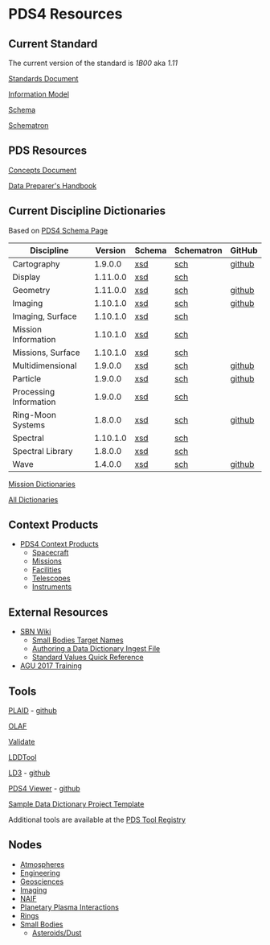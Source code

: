 # PDS4 Resources

## Current Standard

The current version of the standard is _1B00_ aka _1.11_

[Standards Document](https://pds.nasa.gov/datastandards/documents/sr/current)

[Information Model](https://pds.nasa.gov/datastandards/documents/im/current)

[Schema](https://pds.nasa.gov/datastandards/schema/released/pds/v1/PDS4_PDS_1B00.xsd)

[Schematron](https://pds.nasa.gov/datastandards/schema/released/pds/v1/PDS4_PDS_1B00.sch)

## PDS Resources

[Concepts Document](https://pds.nasa.gov/datastandards/documents/concepts)

[Data Preparer's Handbook](https://pds.nasa.gov/datastandards/documents/dph/current)

## Current Discipline Dictionaries

Based on [PDS4 Schema Page](https://pds.nasa.gov/datastandards/schema/released/)

|Discipline|Version|Schema|Schematron|GitHub
|-|-|-|-|-|
|Cartography|1.9.0.0|[xsd](https://pds.nasa.gov/datastandards/schema/released/cart/v1/PDS4_CART_1900.xsd)|[sch](https://pds.nasa.gov/datastandards/schema/released/cart/v1/PDS4_CART_1900.sch)|[github](https://github.com/nasa-pds-data-dictionaries/ldd-cart)|
|Display|1.11.0.0|[xsd](https://pds.nasa.gov/datastandards/schema/released/disp/v1/PDS4_DISP_1B00.xsd)|[sch](https://pds.nasa.gov/datastandards/schema/released/disp/v1/PDS4_DISP_1B00.sch)|
|Geometry|1.11.0.0|[xsd](https://pds.nasa.gov/datastandards/schema/released/geom/v1/PDS4_GEOM_1B00_1610.xsd)|[sch](https://pds.nasa.gov/datastandards/schema/released/geom/v1/PDS4_GEOM_1B00_1610.sch)|[github](https://github.com/nasa-pds-data-dictionaries/ldd-geom)|
|Imaging|1.10.1.0|[xsd](https://pds.nasa.gov/datastandards/schema/released/img/v1/PDS4_IMG_1A10.xsd)|[sch](https://pds.nasa.gov/datastandards/schema/released/img/v1/PDS4_IMG_1A10.sch)|[github](https://github.com/nasa-pds-data-dictionaries/ldd-imaging)|
|Imaging, Surface|1.10.1.0|[xsd](https://pds.nasa.gov/datastandards/schema/released/img_surface/v1/PDS4_IMG_SURFACE_1A10.xsd)|[sch](https://pds.nasa.gov/datastandards/schema/released/img_surface/v1/PDS4_IMG_SURFACE_1A10.sch)|
|Mission Information|1.10.1.0|[xsd](https://pds.nasa.gov/datastandards/schema/released/mission/msn/v1/PDS4_MSN_1A10.xsd)|[sch](https://pds.nasa.gov/datastandards/schema/released/mission/msn/v1/PDS4_MSN_1A10.sch)|
|Missions, Surface|1.10.1.0|[xsd](https://pds.nasa.gov/datastandards/schema/released/mission/msn_surface/v1/PDS4_MSN_SURFACE_1A10.xsd)|[sch](https://pds.nasa.gov/datastandards/schema/released/mission/msn_surface/v1/PDS4_MSN_SURFACE_1A10.sch)|
|Multidimensional|1.9.0.0|[xsd](https://pds.nasa.gov/datastandards/schema/released/mission/multi/v1/PDS4_MULTI_1900_1000.xsd)|[sch](https://pds.nasa.gov/datastandards/schema/released/mission/multi/v1/PDS4_MULTI_1900_1000.sch)|[github](https://github.com/nasa-pds-data-dictionaries/ldd-multi)|
|Particle|1.9.0.0|[xsd](https://pds.nasa.gov/datastandards/schema/released/particle/v1/PDS4_PARTICLE_1900_1100.xsd)|[sch](https://pds.nasa.gov/datastandards/schema/released/particle/v1/PDS4_PARTICLE_1900_1100.sch)|[github](https://github.com/nasa-pds-data-dictionaries/ldd-particle)|
|Processing Information|1.9.0.0|[xsd](https://pds.nasa.gov/datastandards/schema/released/proc/v1/PDS4_PROC_1900.xsd)|[sch](https://pds.nasa.gov/datastandards/schema/released/proc/v1/PDS4_PROC_1900.sch)|
|Ring-Moon Systems|1.8.0.0|[xsd](https://pds.nasa.gov/datastandards/schema/released/rings/v1/PDS4_RINGS_1800_1500.xsd)|[sch](https://pds.nasa.gov/datastandards/schema/released/rings/v1/PDS4_RINGS_1800_1500.sch)|[github](https://github.com/nasa-pds-data-dictionaries/ldd-rings)|
|Spectral|1.10.1.0|[xsd](https://pds.nasa.gov/datastandards/schema/released/sp/v1/PDS4_SP_1A10.xsd)|[sch](https://pds.nasa.gov/datastandards/schema/released/sp/v1/PDS4_SP_1A10.sch)|
|Spectral Library|1.8.0.0|[xsd](https://pds.nasa.gov/datastandards/schema/released/speclib/v1/PDS4_SPECLIB_1000.xsd)|[sch](https://pds.nasa.gov/datastandards/schema/released/speclib/v1/PDS4_SPECLIB_1000.sch)|
|Wave|1.4.0.0|[xsd](https://pds.nasa.gov/datastandards/schema/released/wave/v1/PDS4_WAVE_1000.xsd)|[sch](https://pds.nasa.gov/datastandards/schema/released/wave/v1/PDS4_WAVE_1000.sch)|[github](https://github.com/nasa-pds-data-dictionaries/ldd-wave)|

[Mission Dictionaries](dictionaries/mission.html)

[All Dictionaries](dictionaries/index.html)

## Context Products

* [PDS4 Context Products](https://starbase.jpl.nasa.gov/pds4/context-pds4/)
  * [Spacecraft](https://starbase.jpl.nasa.gov/pds4/context-pds4/instrument_host/)
  * [Missions](https://starbase.jpl.nasa.gov/pds4/context-pds4/investigation/)
  * [Facilities](https://starbase.jpl.nasa.gov/pds4/context-pds4/facility/)
  * [Telescopes](https://starbase.jpl.nasa.gov/pds4/context-pds4/telescope/)
  * [Instruments](https://starbase.jpl.nasa.gov/pds4/context-pds4/instrument/)

## External Resources

* [SBN Wiki](http://sbndev.astro.umd.edu/wiki/SBN_PDS4_Wiki)
  * [Small Bodies Target Names](http://sbndev.astro.umd.edu/wiki/Target_Names)
  * [Authoring a Data Dictionary Ingest File](http://sbndev.astro.umd.edu/wiki/Creating_the_Ingest_LDD_Dictionary_Input_File)
  * [Standard Values Quick Reference](http://sbndev.astro.umd.edu/wiki/Standard_Values_Quick_Reference#In_.3CPrimary_Result_Summary.3E.2F.3CScience_Facets.3E_3)
* [AGU 2017 Training](https://pds.jpl.nasa.gov/datastandards/training/2017-agu/)

## Tools

[PLAID](https://plaid.jpl.nasa.gov/) - [github](https://github.com/nasa-pds/PLAID)

[OLAF](https://olaf.psi.edu)

[Validate](https://pds.jpl.nasa.gov/tools/about/validate/)

[LDDTool](https://pds.jpl.nasa.gov/tools/about/ldd/)

[LD3](https://ld3.psi.edu) - [github](https://github.com/sbn-psi/ldd-transform)

[PDS4 Viewer](http://sbndev.astro.umd.edu/wiki/PDS4_Viewer) - [github](https://github.com/Small-Bodies-Node/pds4_tools)

[Sample Data Dictionary Project Template](https://github.com/nasa-pds-data-dictionaries/ldd-template)

Additional tools are available at the [PDS Tool Registry](https://pds.nasa.gov/tools/tool-registry/)

## Nodes

* [Atmospheres](https://pds-atmospheres.nmsu.edu/)
* [Engineering](https://pds-engineering.jpl.nasa.gov/)
* [Geosciences](http://pds-geosciences.wustl.edu/)
* [Imaging](https://pds-imaging.jpl.nasa.gov/)
* [NAIF](https://naif.jpl.nasa.gov/naif/)
* [Planetary Plasma Interactions](https://pds-ppi.igpp.ucla.edu/)
* [Rings](https://pds-rings.seti.org/)
* [Small Bodies](https://pds-smallbodies.astro.umd.edu/)
  * [Asteroids/Dust](https://sbn.psi.edu)